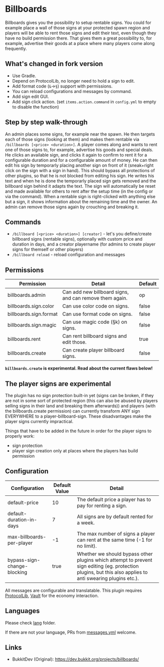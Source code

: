 # Billboards

Billboards gives you the possibility to setup rentable signs. You could for example place a wall of those signs at your protected spawn region and players will be able to rent those signs and edit their text, even though they have no build permission there. That gives them a great possibility to, for example, advertise their goods at a place where many players come along frequently.

## What's changed in fork version

* Use Gradle.
* Depend on ProtocolLib, no longer need to hold a sign to edit.
* Add format code (`&`->`§`) support with permissions.
* You can reload configurations and messages by command.
* Add sign edit GUI.
* Add sign click action. (set `items.action.command` in `config.yml` to empty to disable the function)

## Step by step walk-through

An admin places some signs, for example near the spawn.
He then targets each of those signs (looking at them) and makes them rentable via `/billboards [<price> <duration>]`.
A player comes along and wants to rent one of those signs to, for example, advertise his goods and special deals.
He clicks an available sign, and clicks it again to confirm to rent it for a configurable duration and for a configurable amount of money.
He can then edit his sign by temporarly placing another sign on front of it (sneak+right click on the sign with a sign in hand). This should bypass all protections of other plugins, so that he is not blocked from editing his sign.
He writes his text and when he is done the temporarly placed sign gets removed and the billboard sign behind it adapts the text.
The sign will automatically be reset and made available for others to rent after the setup time (in the config or via the command).
When a rentable sign is right-clicked with anything else but a sign, it shows information about the remaining time and the owner.
An admin can remove those signs again by crouching and breaking it.

## Commands

* `/billboard [<price> <duration>] [creator]` - let's you define/create billboard signs (rentable signs), optionally with custom price and duration in days, and a creator playername (for admins to create player signs for themself or other players)
* `/billboard reload` - reload configuration and messages

## Permissions

| Permission             | Detail                                                  | Default |
|------------------------|---------------------------------------------------------|---------|
| billboards.admin       | Can add new billboard signs, and can remove them again. | op      |
| billboards.sign.color  | Can use color code on signs.                            | false   |
| billboards.sign.format | Can use format code on signs.                           | false   |
| billboards.sign.magic  | Can use magic code (§k) on signs.                       | false   |
| billboards.rent        | Can rent billboard signs and edit those.                | true    |
| billboards.create      | Can create player billboard signs.　                     | false　  |

**`billboards.create` is experimental. Read about the current flaws below!**

## The player signs are **experimental**

The plugin has no sign protection built-in yet (signs can be broken, if they are not in some sort of protected region (this can also be abused by players selling signs in their land and breaking them afterwards)) and players (with the billboards.create permission) can currently transform ANY sign EVERYWHERE to a player-billboard-sign.
These disadvantages make the player signs currently impractical.

Things that have to be added in the future in order for the player signs to properly work:

* sign protection
* player sign creation only at places where the players has build permission

## Configuration

| Configuration               | Default Value | Detail                                                                                                                                                      |
|-----------------------------|---------------|-------------------------------------------------------------------------------------------------------------------------------------------------------------|
| default-price               | 10            | The default price a player has to pay for renting a sign.                                                                                                   |
| default-duration-in-days    | 7             | All signs are by default rented for a week.                                                                                                                 |
| max-billboards-per-player   | -1            | The max number of signs a player can rent at the same time (-1 for no limit).                                                                               |
| bypass-sign-change-blocking | true          | Whether we should bypass other plugins which attempt to prevent sign editing (eg. protection plugins, but this also applies to anti swearing plugins etc.). |

All messages are configurable and translatable.
This plugin requires [ProtocolLib](https://github.com/dmulloy2/ProtocolLib/), [Vault](https://github.com/MilkBowl/Vault) for the economy interaction.

## Languages

Please check [lang](/lang) folder.

If there are not your language, PRs from [messages.yml](/lang/messages.yml) welcome.

## Links

* BukkitDev (Original): https://dev.bukkit.org/projects/billboards/